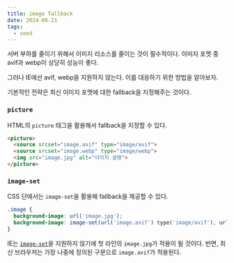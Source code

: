 ```yaml
---
title: image fallback
date: 2024-08-21
tags:
  - seed
---
```


서버 부하를 줄이기 위해서 이미지 리소스를 줄이는 것이 필수적이다.
이미지 포멧 중 avif과 webp이 상당히 성능이 좋다.

그러나 IE에선 avif, webp을 지원하지 않는다.
이를 대응하기 위한 방법을 알아보자.

기본적인 전략은 최신 이미지 포멧에 대한 fallback을 지정해주는 것이다.

### `picture`

HTML의 `picture` 태그을 활용해서 fallback을 지정할 수 있다.

```html
<picture>
  <source srcset="image.avif" type="image/avif">
  <source srcset="image.webp" type="image/webp">
  <img src="image.jpg" alt="이미지 설명">
</picture>
```


### `image-set`

CSS 단에서는 `image-set`을 활용해 fallback을 제공할 수 있다.

```css
.image {
  background-image: url('image.jpg');
  background-image: image-set(url('image.avif') type('image/avif'), url('image.jpg') type('image/jpeg'));
}
```

IE는 [`image-set`](https://caniuse.com/css-image-set)을 지원하지 않기에 첫 라인의 `image.jpg`가 적용이 될 것이다.
반면, 최신 브라우저는 가장 나중에 정의된 구문으로 `image.avif`가 적용된다.
